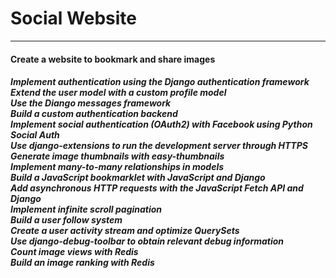 <h1> Social Website</h1>
<hr>
<h4>Create a website to bookmark and share images </h4>

<h5>Implement authentication using the Django authentication framework<br>
Extend the user model with a custom profile model<br>
Use the Diango messages framework<br>
Build a custom authentication backend<br>
Implement social authentication (OAuth2) with Facebook using Python Social Auth <br>
Use django-extensions to run the development server through HTTPS <br>
Generate image thumbnails with easy-thumbnails <br>
Implement many-to-many relationships in models <br>
Build a JavaScript bookmarklet with JavaScript and Django <br>
Add asynchronous HTTP requests with the JavaScript Fetch API and Django <br>
Implement infinite scroll pagination <br>
Build a user follow system <br>
Create a user activity stream and optimize QuerySets <br>
Use django-debug-toolbar to obtain relevant debug information <br>
Count image views with Redis <br>
Build an image ranking with Redis</h4> <br>
